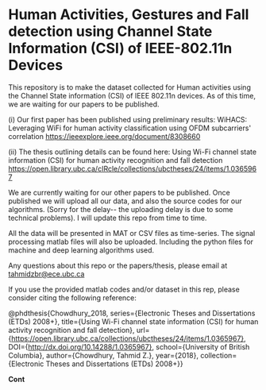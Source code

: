# Human Activities, Gestures and Fall detection using Channel State Information (CSI) of IEEE-802.11n Devices
This repository is to make the dataset collected for Human activities using the Channel State information (CSI) of IEEE 802.11n devices. 
As of this time, we are waiting for our papers to be published. 

(i) Our first paper has been published using preliminary results:
WiHACS: Leveraging WiFi for human activity classification using OFDM subcarriers' correlation
https://ieeexplore.ieee.org/document/8308660

(ii) The thesis outlining details can be found here:
Using Wi-Fi channel state information (CSI) for human activity recognition and fall detection
https://open.library.ubc.ca/cIRcle/collections/ubctheses/24/items/1.0365967

We are currently waiting for our other papers to be published. Once published we will upload all our data, and also the source codes for our algorithms. (Sorry for the delay-- the uploading delay is due to some technical problems). I will update this repo from time to time.

All the data will be presented in MAT or CSV files as time-series. The signal processing matlab files will also be uploaded. Including the python files for machine and deep learning algorithms used.

Any questions about this repo or the papers/thesis, please email at tahmidzbr@ece.ubc.ca

If you use the provided matlab codes and/or dataset in this rep, please consider citing the following reference:
 
 @phdthesis{Chowdhury_2018, series={Electronic Theses and Dissertations (ETDs) 2008+}, title={Using Wi-Fi channel state information (CSI) for human activity recognition and fall detection}, url={https://open.library.ubc.ca/collections/ubctheses/24/items/1.0365967}, DOI={http://dx.doi.org/10.14288/1.0365967}, school={University of British Columbia}, author={Chowdhury, Tahmid Z.}, year={2018}, collection={Electronic Theses and Dissertations (ETDs) 2008+}}

**Cont**
